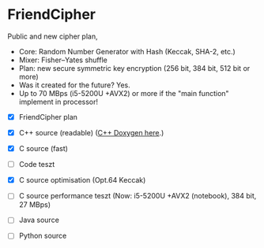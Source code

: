 # FriendCipher
Public and new cipher plan,
 - Core: Random Number Generator with Hash (Keccak, SHA-2, etc.)
 - Mixer: Fisher–Yates shuffle
 - Plan: new secure symmetric key encryption (256 bit, 384 bit, 512 bit or more) 
 - Was it created for the future? Yes.
 - Up to 70 MBps (i5-5200U +AVX2) or more if the "main function" implement in processor!
- [x] FriendCipher plan
- [x] C++ source (readable) ([C++ Doxygen here](https://onlinewolf.github.io/friendcipher/cpp/doxygen/html/index.html).)
- [x] C source (fast)
- [ ] Code teszt
- [x] C source optimisation (Opt.64 Keccak)
- [ ] C source performance teszt (Now: i5-5200U +AVX2 (notebook), 384 bit, 27 MBps)
- [ ] Java source
- [ ] Python source


